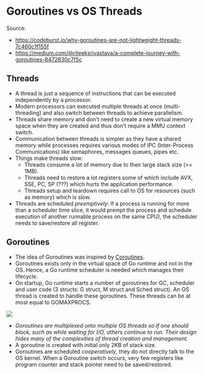 # Goroutines vs OS Threads

Source:

- <https://codeburst.io/why-goroutines-are-not-lightweight-threads-7c460c1f155f>
- <https://medium.com/@riteeksrivastava/a-complete-journey-with-goroutines-8472630c7f5c>

## Threads

- A thread is just a sequence of instructions that can be executed independently by a processor.
- Modern processors can executed multiple threads at once (multi-threading) and also switch between threads to achieve parallelism.
- Threads share memory and don't need to create a new virtual memory space when they are created and thus don't require a MMU context switch.
- Communication between threads is simpler as they have a shared memory while processes requires various modes of IPC (Inter-Process Communications) like semaphores, messages queues, pipes etc.
- Things make threads slow:
  - Threads consume a lot of memory due to their large stack size (>= 1MB).
  - Threads need to restore a lot registers some of which include AVX, SSE, PC, SP (???) which hurts the application performance.
  - Threads setup and teardown requires call to OS for resources (such as memory) which is slow.
- Threads are scheduled _preemptively_: If a process is running for more than a scheduler time slice, it would prempt the process and schedule execution of another runnable process on the same CPU), the scheduler needs to save/restore all register.

## Goroutines

- The idea of Goroutines was inspired by [Coroutines](https://en.wikipedia.org/wiki/Coroutine).
- Goroutines exists only in the virtual space of Go runtime and not in the OS. Hence, a Go runtime scheduler is needed which manages their lifecycle.
- On startup, Go runtime starts a number of goroutines for GC, scheduler and user code (3 structs: G struct, M struct and Sched struct). An OS thread is created to handle these goroutines. These threads can be at most equal to GOMAXPROCS.

![](https://miro.medium.com/max/933/1*ntxTfMNaxclAE7AJgBuAtw.png)

- _Goroutines are multiplexed onto multiple OS threads so if one should block, such as while waiting for I/O, others continue to run. Their design hides many of the complexities of thread creation and management._
- A goroutine is created with initial only 2KB of stack size.
- Goroutines are scheduled _cooperatively_, they do not directly talk to the OS kernel. When a Goroutine switch occurs, very few registers like program counter and stack pointer need to be saved/restored.
